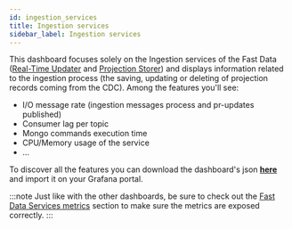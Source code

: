 ```yaml
---
id: ingestion_services
title: Ingestion services
sidebar_label: Ingestion services
---
```


This dashboard focuses solely on the Ingestion services of the Fast Data ([Real-Time Updater](/fast_data/realtime_updater.md) and [Projection Storer](/fast_data/projection_storer.md)) and displays information related to the ingestion process (the saving, updating or deleting of projection records coming from the CDC). Among the features you'll see:

- I/O message rate (ingestion messages process and pr-updates published)
- Consumer lag per topic
- Mongo commands execution time
- CPU/Memory usage of the service
- ...

To discover all the features you can download the dashboard's json <a download target="_blank" href="/docs_files_to_download/dashboards/ingestion-services.json">**here**</a> and import it on your Grafana portal.

:::note
Just like with the other dashboards, be sure to check out the [Fast Data Services metrics](/fast_data/monitoring/overview.md#fast-data-services-metrics) section to make sure the metrics are exposed correctly.
:::